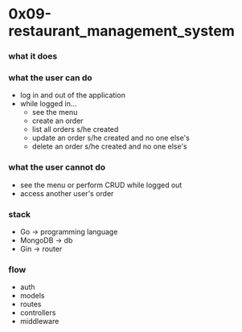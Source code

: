 # 0x09-restaurant_management_system
### what it does
### what the user can do
* log in and out of the application
* while logged in...
    * see the menu
    * create an order
    * list all orders s/he created
    * update an order s/he created and no one else's
    * delete an order s/he created and no one else's
### what the user cannot do
* see the menu or perform CRUD while logged out
* access another user's order
### stack
* Go &rarr; programming language
* MongoDB &rarr; db
* Gin &rarr; router
### flow
* auth
* models
* routes
* controllers
* middleware
